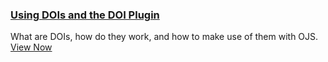 
### [Using DOIs and the DOI Plugin](#)

What are DOIs, how do they work, and how to make use of them with OJS. [View Now](#)
